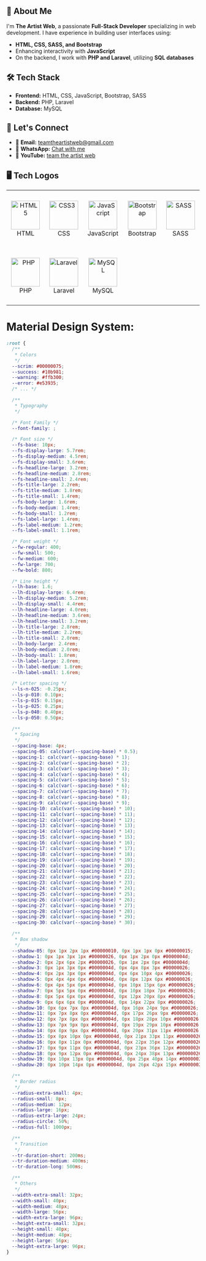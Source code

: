 ## 🚀 About Me

I'm **The Artist Web**, a passionate **Full-Stack Developer** specializing in web development. I have experience in building user interfaces using:

- **HTML, CSS, SASS, and Bootstrap**
- Enhancing interactivity with **JavaScript**
- On the backend, I work with **PHP and Laravel**, utilizing **SQL databases**

## 🛠️ Tech Stack

- **Frontend:** HTML, CSS, JavaScript, Bootstrap, SASS
- **Backend:** PHP, Laravel
- **Database:** MySQL

## 👯️ Let's Connect

- 📩 **Email:** [teamtheartistweb@gmail.com](mailto:teamtheartistweb@gmail.com)
- 📱 **WhatsApp:** [Chat with me](https://wa.me/message/YEX6SYAH54GFC1)
- 🎥 **YouTube:** [team the artist web](https://www.youtube.com/@teamtheartistweb)

## 🖥️ Tech Logos

<table align="center">
  <tr>
    <td align="center" height="150" width="150">
      <img src="https://github.com/the-artist-web/before-web-me/raw/main/public/image/html.png" alt="HTML5" width="75" height="75"/>
      <br>HTML
    </td>
    <td align="center" height="150" width="150">
      <img src="https://github.com/the-artist-web/before-web-me/raw/main/public/image/css.png" alt="CSS3" width="75" height="75"/>
      <br>CSS
    </td>
    <td align="center" height="150" width="150">
      <img src="https://github.com/the-artist-web/before-web-me/raw/main/public/image/javaScript.png" alt="JavaScript" width="75" height="75"/>
      <br>JavaScript
    </td>
    <td align="center" height="150" width="150">
      <img src="https://github.com/the-artist-web/before-web-me/raw/main/public/image/bootstrap.png" alt="Bootstrap" width="75" height="75"/>
      <br>Bootstrap
    </td>
    <td align="center" height="150" width="150">
      <img src="https://github.com/the-artist-web/before-web-me/raw/main/public/image/sass.png" alt="SASS" width="75" height="75"/>
      <br>SASS
    </td>
<!--     <td align="center" height="150" width="150">
      <img src="https://github.com/the-artist-web/before-web-me/raw/main/public/image/tailwindcss.png" alt="Tailwind CSS" width="75" height="75"/>
      <br>Tailwind CSS
    </td> -->
  </tr>
  
  <!-- <tr>
    <td align="center" height="150" width="150">
      <img src="https://github.com/the-artist-web/before-web-me/raw/main/public/image/typeScript.png" alt="TypeScript" width="75" height="75"/>
      <br>TypeScript
    </td>
    <td align="center" height="150" width="150">
      <img src="https://github.com/the-artist-web/before-web-me/raw/main/public/image/react.png" alt="React.js" width="75" height="75"/>
      <br>React.js
    </td>
    <td align="center" height="150" width="150">
      <img src="https://github.com/the-artist-web/before-web-me/raw/main/public/image/next.png" alt="Next.js" width="75" height="75"/>
      <br>Next.js
    </td>
    <td align="center" height="150" width="150">
      <img src="https://static.wikia.nocookie.net/logopedia/images/a/a5/GSAP_2023.svg/revision/latest/scale-to-width-down/300?cb=20231024190052" alt="GSAP" width="75" height="50"/>
      <br>GSAP
    </td>
  </tr> -->
  
  <tr>
    <td align="center" height="150" width="150">
      <img src="https://github.com/the-artist-web/before-web-me/raw/main/public/image/php.png" alt="PHP" width="75" height="75"/>
      <br>PHP
    </td>
    <td align="center" height="150" width="150">
      <img src="https://github.com/the-artist-web/before-web-me/raw/main/public/image/laravel.png" alt="Laravel" width="75" height="75"/>
      <br>Laravel
    </td>
    <td align="center" height="150" width="150">
      <img src="https://github.com/the-artist-web/before-web-me/raw/main/public/image/mysql.png" alt="MySQL" width="75" height="75"/>
      <br>MySQL
    </td>
  </tr>
</table>

<h1>Material Design System:</h1>

```css
:root {
  /**
   * Colors
   */
  --scrim: #00000075;
  --success: #10b981;
  --warning: #ffb300;
  --error: #e53935;
  /* ... */

  /**
   * Typography
   */

  /* Font Family */
  --font-family: ;

  /* Font size */
  --fs-base: 10px;
  --fs-display-large: 5.7rem;
  --fs-display-medium: 4.5rem;
  --fs-display-small: 3.6rem;
  --fs-headline-large: 3.2rem;
  --fs-headline-medium: 2.8rem;
  --fs-headline-small: 2.4rem;
  --fs-title-large: 2.2rem;
  --fs-title-medium: 1.8rem;
  --fs-title-small: 1.4rem;
  --fs-body-large: 1.6rem;
  --fs-body-medium: 1.4rem;
  --fs-body-small: 1.2rem;
  --fs-label-large: 1.4rem;
  --fs-label-medium: 1.2rem;
  --fs-label-small: 1.1rem;

  /* Font weight */
  --fw-regular: 400;
  --fw-small: 500;
  --fw-medium: 600;
  --fw-large: 700;
  --fw-bold: 800;

  /* Line height */
  --lh-base: 1.6;
  --lh-display-large: 6.4rem;
  --lh-display-medium: 5.2rem;
  --lh-display-small: 4.4rem;
  --lh-headline-large: 4.0rem;
  --lh-headline-medium: 3.6rem;
  --lh-headline-small: 3.2rem;
  --lh-title-large: 2.8rem;
  --lh-title-medium: 2.2rem;
  --lh-title-small: 2.0rem;
  --lh-body-large: 2.4rem;
  --lh-body-medium: 2.0rem;
  --lh-body-small: 1.8rem;
  --lh-label-large: 2.0rem;
  --lh-label-medium: 1.8rem;
  --lh-label-small: 1.6rem;

  /* Letter spacing */
  --ls-n-025: -0.25px;
  --ls-p-010: 0.10px;
  --ls-p-015: 0.15px;
  --ls-p-025: 0.25px;
  --ls-p-040: 0.40px;
  --ls-p-050: 0.50px;

  /**
   * Spacing
   */
  --spacing-base: 4px;
  --spacing-05: calc(var(--spacing-base) * 0.5);
  --spacing-1: calc(var(--spacing-base) * 1);
  --spacing-2: calc(var(--spacing-base) * 2);
  --spacing-3: calc(var(--spacing-base) * 3);
  --spacing-4: calc(var(--spacing-base) * 4);
  --spacing-5: calc(var(--spacing-base) * 5);
  --spacing-6: calc(var(--spacing-base) * 6);
  --spacing-7: calc(var(--spacing-base) * 7);
  --spacing-8: calc(var(--spacing-base) * 8);
  --spacing-9: calc(var(--spacing-base) * 9);
  --spacing-10: calc(var(--spacing-base) * 10);
  --spacing-11: calc(var(--spacing-base) * 11);
  --spacing-12: calc(var(--spacing-base) * 12);
  --spacing-13: calc(var(--spacing-base) * 13);
  --spacing-14: calc(var(--spacing-base) * 14);
  --spacing-15: calc(var(--spacing-base) * 15);
  --spacing-16: calc(var(--spacing-base) * 16);
  --spacing-17: calc(var(--spacing-base) * 17);
  --spacing-18: calc(var(--spacing-base) * 18);
  --spacing-19: calc(var(--spacing-base) * 19);
  --spacing-20: calc(var(--spacing-base) * 20);
  --spacing-21: calc(var(--spacing-base) * 21);
  --spacing-22: calc(var(--spacing-base) * 22);
  --spacing-23: calc(var(--spacing-base) * 23);
  --spacing-24: calc(var(--spacing-base) * 24);
  --spacing-25: calc(var(--spacing-base) * 25);
  --spacing-26: calc(var(--spacing-base) * 26);
  --spacing-27: calc(var(--spacing-base) * 27);
  --spacing-28: calc(var(--spacing-base) * 28);
  --spacing-29: calc(var(--spacing-base) * 29);
  --spacing-30: calc(var(--spacing-base) * 30);

  /**
   * Box shadow
   */
  --shadow-05: 0px 1px 2px 1px #00000010, 0px 1px 1px 0px #00000015;
  --shadow-1: 0px 1px 3px 1px #00000026, 0px 1px 2px 0px #0000004d;
  --shadow-2: 0px 2px 6px 2px #00000026, 0px 1px 2px 0px #0000004d;
  --shadow-3: 0px 1px 3px 0px #0000004d, 0px 4px 8px 3px #00000026;
  --shadow-4: 0px 2px 3px 0px #0000004d, 0px 6px 10px 4px #00000026;
  --shadow-5: 0px 4px 4px 0px #0000004d, 0px 8px 12px 6px #00000026;
  --shadow-6: 0px 4px 5px 0px #0000004d, 0px 10px 15px 6px #00000026;
  --shadow-7: 0px 5px 5px 0px #0000004d, 0px 10px 18px 7px #00000026;
  --shadow-8: 0px 5px 6px 0px #0000004d, 0px 12px 20px 8px #00000026;
  --shadow-9: 0px 6px 6px 0px #0000004d, 0px 14px 22px 8px #00000026;
  --shadow-10: 0px 6px 7px 0px #0000004d, 0px 16px 24px 9px #00000026;
  --shadow-11: 0px 7px 8px 0px #0000004d, 0px 17px 26px 9px #00000026;
  --shadow-12: 0px 7px 8px 0px #0000004d, 0px 18px 28px 10px #00000026;
  --shadow-13: 0px 7px 9px 0px #0000004d, 0px 19px 29px 10px #00000026;
  --shadow-14: 0px 8px 9px 0px #0000004d, 0px 20px 31px 11px #00000026;
  --shadow-15: 0px 8px 10px 0px #0000004d, 0px 21px 33px 11px #00000026;
  --shadow-16: 0px 8px 11px 0px #0000004d, 0px 22px 35px 12px #00000026;
  --shadow-17: 0px 9px 11px 0px #0000004d, 0px 23px 36px 12px #00000026;
  --shadow-18: 0px 9px 12px 0px #0000004d, 0px 24px 38px 13px #00000026;
  --shadow-19: 0px 10px 13px 0px #0000004d, 0px 25px 40px 14px #00000026;
  --shadow-20: 0px 10px 14px 0px #0000004d, 0px 26px 42px 15px #00000026;

  /**
   * Border radius
   */
  --radius-extra-small: 4px;
  --radius-small: 8px;
  --radius-medium: 12px;
  --radius-large: 16px;
  --radius-extra-large: 24px;
  --radius-circle: 50%;
  --radius-full: 1000px;

  /**
   * Transition
   */
  --tr-duration-short: 200ms;
  --tr-duration-medium: 400ms;
  --tr-duration-long: 500ms;

  /**
   * Others
   */
  --width-extra-small: 32px;
  --width-small: 40px;
  --width-medium: 48px;
  --width-large: 56px;
  --width-extra-large: 96px;
  --height-extra-small: 32px;
  --height-small: 40px;
  --height-medium: 48px;
  --height-large: 56px;
  --height-extra-large: 96px;
}
```
